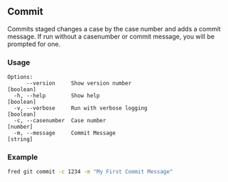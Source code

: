 ## Commit

Commits staged changes a case by the case number and adds a commit message.  If run without a casenumber or commit message, you will be prompted for one.

### Usage

```
Options:
      --version     Show version number                                [boolean]
  -h, --help        Show help                                          [boolean]
  -v, --verbose     Run with verbose logging                           [boolean]
  -c, --casenumber  Case number                                         [number]
  -m, --message     Commit Message                                      [string]
```

### Example

```sh
fred git commit -c 1234 -m "My First Commit Message"
```
